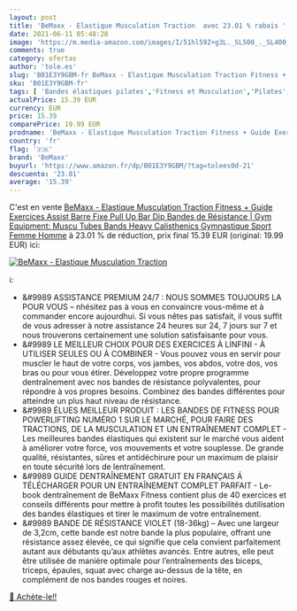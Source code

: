 ```yaml
---
layout: post
title: 'BeMaxx - Elastique Musculation Traction  avec 23.01 % rabais '
date: 2021-06-11 05:48:28
image: 'https://m.media-amazon.com/images/I/51hl59Z+g3L._SL500_._SL400_.jpg'
comments: true
category: ofertas
author: 'tole.es'
slug: 'B01E3Y9GBM-fr BeMaxx - Elastique Musculation Traction Fitness + Guide...'
sku: 'B01E3Y9GBM-fr'
tags: [ 'Bandes élastiques pilates','Fitness et Musculation','Pilates','Sports et Loisirs','bemaxx', ]
actualPrice: 15.39 EUR
currency: EUR
price: 15.39
comparePrice: 19.99 EUR
prodname: 'BeMaxx - Elastique Musculation Traction Fitness + Guide Exercices  Assist Barre Fixe  Pull Up Bar Dip Bandes de Résistance | Gym Equipment: Muscu Tubes Bands Heavy Calisthenics Gymnastique Sport  Femme Homme'
country: 'fr'
flag: '🇫🇷'
brand: 'BeMaxx'
buyurl: 'https://www.amazon.fr/dp/B01E3Y9GBM/?tag=tolees0d-21'
descuento: '23.01'
average: '15.39'
---
```


C'est en vente [BeMaxx - Elastique Musculation Traction Fitness + Guide Exercices  Assist Barre Fixe  Pull Up Bar Dip Bandes de Résistance | Gym Equipment: Muscu Tubes Bands Heavy Calisthenics Gymnastique Sport  Femme Homme](https://www.amazon.fr/dp/B01E3Y9GBM/?tag=tolees0d-21)  à  23.01 % de réduction, prix final  15.39 EUR (original: 19.99 EUR) ici:

[![BeMaxx - Elastique Musculation Traction ](https://m.media-amazon.com/images/I/51hl59Z+g3L._SL500_._SL400_.jpg)](https://www.amazon.fr/dp/B01E3Y9GBM/?tag=tolees0d-21)

ℹ️:

- &#9989 ASSISTANCE PREMIUM 24/7 : NOUS SOMMES TOUJOURS LA POUR VOUS – nhésitez pas à vous en convaincre vous-même et à commander encore aujourdhui. Si vous nêtes pas satisfait, il vous suffit de vous adresser à notre assistance 24 heures sur 24, 7 jours sur 7 et nous trouverons certainement une solution satisfaisante pour vous.
- &#9989 LE MEILLEUR CHOIX POUR DES EXERCICES À LINFINI - À UTILISER SEULES OU À COMBINER - Vous pouvez vous en servir pour muscler le haut de votre corps, vos jambes, vos abdos, votre dos, vos bras ou pour vous étirer. Développez votre propre programme dentraînement avec nos bandes de résistance polyvalentes, pour répondre à vos propres besoins. Combinez des bandes différentes pour atteindre un plus haut niveau de résistance.
- &#9989 ÉLUES MEILLEUR PRODUIT : LES BANDES DE FITNESS POUR POWERLIFTING NUMÉRO 1 SUR LE MARCHÉ, POUR FAIRE DES TRACTIONS, DE LA MUSCULATION ET UN ENTRAÎNEMENT COMPLET - Les meilleures bandes élastiques qui existent sur le marché vous aident à améliorer votre force, vos mouvements et votre souplesse. De grande qualité, résistantes, sûres et antidéchirure pour un maximum de plaisir en toute sécurité lors de lentraînement.
- &#9989 GUIDE DENTRAÎNEMENT GRATUIT EN FRANÇAIS Á TÉLÉCHARGER POUR UN ENTRAÎNEMENT COMPLET PARFAIT - Le-book dentraînement de BeMaxx Fitness contient plus de 40 exercices et conseils différents pour mettre à profit toutes les possibilités dutilisation des bandes élastiques et tirer le maximum de votre entraînement.
- &#9989 BANDE DE RÉSISTANCE VIOLET (18-36kg) – Avec une largeur de 3,2cm, cette bande est notre bande la plus populaire, offrant une résistance assez élevée, ce qui signifie que cela convient parfaitement autant aux débutants qu’aux athlètes avancés. Entre autres, elle peut être utilisée de manière optimale pour l’entraînements des biceps, triceps, épaules, squat avec charge au-dessus de la tête, en complément de nos bandes rouges et noires.

[🛒 Achète-le!!](https://www.amazon.fr/dp/B01E3Y9GBM/?tag=tolees0d-21)
